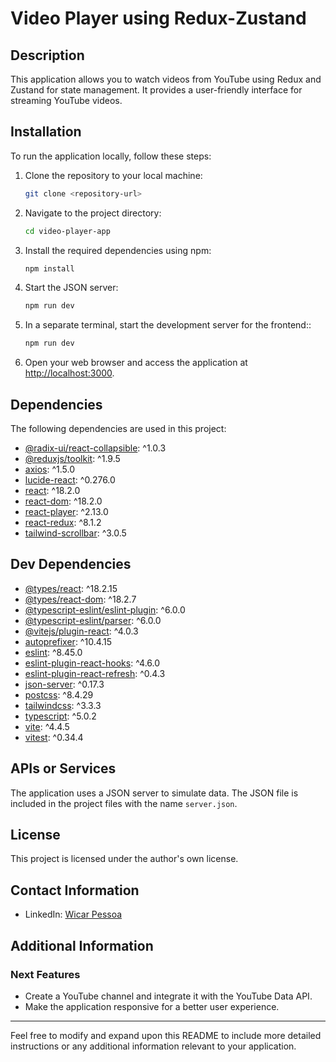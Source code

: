 # Video Player using Redux-Zustand

## Description

This application allows you to watch videos from YouTube using Redux and Zustand for state management. It provides a user-friendly interface for streaming YouTube videos.

## Installation

To run the application locally, follow these steps:

1. Clone the repository to your local machine:

   ```bash
   git clone <repository-url>
   ```

2. Navigate to the project directory:

   ```bash
   cd video-player-app
   ```

3. Install the required dependencies using npm:

   ```bash
   npm install
   ```

4. Start the JSON server:

   ```bash
   npm run dev
   ```
   
5. In a separate terminal, start the development server for the frontend::

   ```bash
   npm run dev
   ```

5. Open your web browser and access the application at [http://localhost:3000](http://localhost:3000).

## Dependencies

The following dependencies are used in this project:

- [@radix-ui/react-collapsible](https://www.npmjs.com/package/@radix-ui/react-collapsible): ^1.0.3
- [@reduxjs/toolkit](https://www.npmjs.com/package/@reduxjs/toolkit): ^1.9.5
- [axios](https://www.npmjs.com/package/axios): ^1.5.0
- [lucide-react](https://www.npmjs.com/package/lucide-react): ^0.276.0
- [react](https://reactjs.org/): ^18.2.0
- [react-dom](https://reactjs.org/): ^18.2.0
- [react-player](https://www.npmjs.com/package/react-player): ^2.13.0
- [react-redux](https://www.npmjs.com/package/react-redux): ^8.1.2
- [tailwind-scrollbar](https://www.npmjs.com/package/tailwind-scrollbar): ^3.0.5

## Dev Dependencies

- [@types/react](https://www.npmjs.com/package/@types/react): ^18.2.15
- [@types/react-dom](https://www.npmjs.com/package/@types/react-dom): ^18.2.7
- [@typescript-eslint/eslint-plugin](https://www.npmjs.com/package/@typescript-eslint/eslint-plugin): ^6.0.0
- [@typescript-eslint/parser](https://www.npmjs.com/package/@typescript-eslint/parser): ^6.0.0
- [@vitejs/plugin-react](https://www.npmjs.com/package/@vitejs/plugin-react): ^4.0.3
- [autoprefixer](https://www.npmjs.com/package/autoprefixer): ^10.4.15
- [eslint](https://www.npmjs.com/package/eslint): ^8.45.0
- [eslint-plugin-react-hooks](https://www.npmjs.com/package/eslint-plugin-react-hooks): ^4.6.0
- [eslint-plugin-react-refresh](https://www.npmjs.com/package/eslint-plugin-react-refresh): ^0.4.3
- [json-server](https://www.npmjs.com/package/json-server): ^0.17.3
- [postcss](https://www.npmjs.com/package/postcss): ^8.4.29
- [tailwindcss](https://www.npmjs.com/package/tailwindcss): ^3.3.3
- [typescript](https://www.npmjs.com/package/typescript): ^5.0.2
- [vite](https://www.npmjs.com/package/vite): ^4.4.5
- [vitest](https://www.npmjs.com/package/vitest): ^0.34.4

## APIs or Services

The application uses a JSON server to simulate data. The JSON file is included in the project files with the name `server.json`.

## License

This project is licensed under the author's own license.

## Contact Information

- LinkedIn: [Wicar Pessoa](https://www.linkedin.com/in/wicar-pessoa-5b359b233/)

## Additional Information

### Next Features

- Create a YouTube channel and integrate it with the YouTube Data API.
- Make the application responsive for a better user experience.

---

Feel free to modify and expand upon this README to include more detailed instructions or any additional information relevant to your application.
